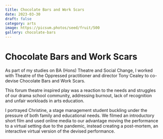 ```yaml
---
title: Chocolate Bars and Work Scars
date: 2023-03-30
draft: false
category: arts
image: https://picsum.photos/seed/fruit/500
gallery: chocolate-bars
---
```

# Chocolate Bars and Work Scars

As part of my studies on BA (Hons) Theatre and Social Change, I worked with Theatre of the Oppressed practitioner and director Tony Cealey to co- devise Chocolate Bars and Work Scars. 

This forum theatre inspired play was a reaction to the needs and struggles of our drama school community, addressing burnout, lack of recognition and unfair workloads in arts education. 

I portrayed Christine, a stage management student buckling under the pressure of both family and educational needs. We filmed an introductory short film and used online media to our advantage moving the performance to a virtual setting due to the pandemic, instead creating a post-mortem, an interactive virtual version of the devised performance.